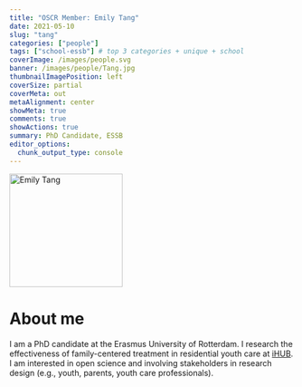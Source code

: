 ```yaml
---
title: "OSCR Member: Emily Tang"
date: 2021-05-10
slug: "tang"
categories: ["people"]
tags: ["school-essb"] # top 3 categories + unique + school
coverImage: /images/people.svg
banner: /images/people/Tang.jpg
thumbnailImagePosition: left
coverSize: partial
coverMeta: out
metaAlignment: center
showMeta: true
comments: true
showActions: true
summary: PhD Candidate, ESSB
editor_options: 
  chunk_output_type: console
---
```


<!-- EMAIL -->
<p>
  <a href="mailto:e.tang@essb.eur.nl">
  <img border="0" alt="Emily Tang" src="/images/people/Tang.jpg" width="200" height="200" align="center">
  </a>
</p>


<p align="center">
<!--  CV -->
  <a href="https://drive.google.com/file/d/1yO8WZWht494SVluP5HxzImI8sYR0wEPt/view?usp=sharing" class="fa-solid fa-file" style="color:#000000;">
  </a> 

<!-- TWITTER 
  <a href="" class="fa-brands fa-x-twitter" style="color:#000000;">
  </a>
  -->

<!-- GOOGLE SCHOLAR
  <a href="" class="fa-brands fa-google-scholar" style="color:#000000;">
  </a>
  -->
  
<!-- RESEARCHGATE 
  <a href="" class="fa-brands fa-researchgate" style="color:#000000;">
  </a>
   --> 
  
<!-- LINKEDIN -->
  <a href="https://www.linkedin.com/in/emily-tang/" class="fa-brands fa-linkedin" style="color:#000000;">
  </a> 
  
  <!-- ORCID -->
  <a href="https://orcid.org/0000-0001-6214-8041" class="fa-brands fa-orcid" style="color:#000000;">
  </a> 

<!-- PERSONAL WEBSITE 
  <a href="" class="fa-solid fa-link" style="color:#000000;">
  </a> -->

<!-- GITHUB 
  <a href="" class="fa-brands fa-github" style="color:#000000;"> 
  </a> -->
</p>

# About me

I am a PhD candidate at the Erasmus University of Rotterdam. I research the effectiveness of family-centered treatment in residential youth care at [iHUB](https://ihub.nu/). I am interested in open science and involving stakeholders in research design (e.g., youth, parents, youth care professionals).
 

<BR>

<!-- # Expertise

<img src="{{< blogdown/postref >}}index_files/figure-html/radarPlot-1.png" width="576" /> ->


***


